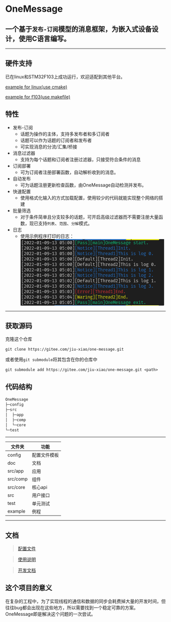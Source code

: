 # OneMessage
一个基于`发布-订阅`模型的消息框架，为嵌入式设备设计，使用C语言编写。
---
---
## 硬件支持
已在linux和STM32F103上成功运行，欢迎适配到其他平台。

[example for linux(use cmake)](https://gitee.com/jiu-xiao/msg-example.git)

[example for f103(use makefile)](https://gitee.com/jiu-xiao/om-example-mcu.git)

## 特性
* 发布-订阅
    * 话题为操作的主体，支持多发布者和多订阅者
    * 话题可以作为话题的订阅者和发布者
    * 可实现消息的分流/汇集/桥接
* 消息过滤器
    * 支持为每个话题和订阅者注册过滤器，只接受符合条件的消息
* 订阅部署
    * 可为订阅者注册部署函数，自动解析收到的消息。
* 自动发布
    * 可为话题注册更新检查函数，由OneMessage自动检测并发布。
* 快速配置
    * 使用格式化输入的方式加载配置，使用较少的代码就能实现整个网络的搭建
* 批量筛选
    * 对于条件简单且分支较多的话题，可开启高级过滤器而不需要注册大量函数，现已支持`列表`、`范围`、`分解`模式。
* 日志
    * 使用示例程序打印的日志：![效果](img/log.png) 
-------
## 获取源码
克隆这个仓库
```
git clone https://gitee.com/jiu-xiao/one-message.git
```
或者使用`git submodule`将其包含在你的仓库中
```
git submodule add https://gitee.com/jiu-xiao/one-message.git <path>
```
## 代码结构
```
OneMessage
├─config
├─src
│  ├─app
│  ├─comp
│  └─core
└─test
```
****
| 文件夹   | 功能         |
| -------- | ------------ |
| config   | 配置文件模板 |
| doc      | 文档         |
| src/app  | 应用         |
| src/comp | 组件         |
| src/core | 核心api      |
| src      | 用户接口     |
| test     | 单元测试     |
| example  | 例程         |
****
## 文档
> [配置文件](doc/config.md)  

> [使用说明](doc/user.md)

> [开发文档](doc/dev.md)
## 这个项目的意义
在复杂的工程中，为了实现线程的通信和数据的同步会耗费掉大量的开发时间，但往往bug都会出现在这些地方，所以需要找到一个稳定可靠的方案。OneMessage即是解决这个问题的一次尝试。
